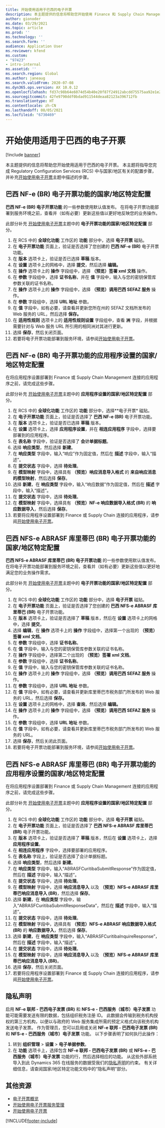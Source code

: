 ```yaml
---
title: 开始使用适用于巴西的电子开票
description: 本主题提供的信息将帮助您开始使用 Finance 和 Supply Chain Management 中适用于巴西的电子开票。
author: gionoder
ms.date: 03/29/2021
ms.topic: article
ms.prod: ''
ms.technology: ''
ms.search.form: ''
audience: Application User
ms.reviewer: kfend
ms.custom:
- "97423"
- intro-internal
ms.assetid: ''
ms.search.region: Global
ms.author: janeaug
ms.search.validFrom: 2020-07-08
ms.dyn365.ops.version: AX 10.0.12
ms.openlocfilehash: fd37c98b64e6074d54b40e20f87f24912abcdd75575aa92e1e2b7345d3cce5a5
ms.sourcegitcommit: 42fe9790ddf0bdad911544deaa82123a396712fb
ms.translationtype: HT
ms.contentlocale: zh-CN
ms.lasthandoff: 08/05/2021
ms.locfileid: "6730469"
---
```

# <a name="get-started-with-electronic-invoicing-for-brazil"></a>开始使用适用于巴西的电子开票 

[!include [banner](../includes/banner.md)]

本主题提供的信息将帮助您开始使用适用于巴西的电子开票。 本主题将指导您完成 Regulatory Configuration Services (RCS) 中与国家/地区有关的配置步骤，并补充[开始使用电子开票](e-invoicing-get-started.md)主题中描述的步骤。

## <a name="country-specific-configuration-for-brazilian-nf-e-br-electronic-invoicing-feature"></a>巴西 NF-e (BR) 电子开票功能的国家/地区特定配置

**巴西 NF-e (BR) 电子开票功能** 的一些参数使用默认值发布。 在将电子开票功能部署到服务环境之前，查看并（如有必要）更新这些值以更好地反映您的业务操作。

此部分补充 [开始使用电子开票](e-invoicing-get-started.md)主题中的 **电子开票功能的国家/地区特定配置** 部分。

1. 在 RCS 中的 **全球化功能** 工作区的 **功能** 部分中，选择 **电子开票** 磁贴。
2. 在 **电子开票功能** 页面上，验证是否选择了您创建的 **巴西 NF-e (BR)** 电子开票功能。
3. 在 **版本** 选项卡上，验证是否已选择 **草稿** 版本。
4. 在 **设置** 选项卡上的网格中，选择 **提交**，然后选择 **编辑。**
5. 在 **操作** 选项卡上的 **操作** 字段组中，选择 **（预览）签署 xml 文档** 操作。
6. 在 **参数** 字段组中，选择 **证书名称**，并在 **值** 字段中，输入与您的密钥保管库参数关联的证书名称。
7. 在 **操作** 选项卡上的 **操作** 字段组中，选择 **（预览）调用巴西 SEFAZ 服务** 操作。
8. 在 **参数** 字段组中，选择 **URL 地址** 参数。
9. 在 **值** 字段中，如有必要，请查看并更新您所在州的 SEFAZ 文档所发布的 Web 服务的 URL，然后选择 **保存。**
10. 在 **适用性规则** 选项卡上的 **适用性规则设置** 字段组中，查看 **洲** 字段，并根据需要针对与 Web 服务 URL 所引用的相同洲对其进行更新。
11. 选择 **保存**，然后关闭页面。
12. 若要将电子开票功能部署到服务环境，请参阅[开始使用电子开票](e-invoicing-get-started.md)。

## <a name="country-specific-configuration-of-application-setup-for-brazilian-nf-e-br-electronic-invoicing-feature"></a>巴西 NF-e (BR) 电子开票功能的应用程序设置的国家/地区特定配置

在将应用程序设置部署到 Finance 或 Supply Chain Management 连接的应用程序之前，请完成这些步骤。

此部分补充 [开始使用电子开票](e-invoicing-get-started.md)主题中的 **应用程序设置的国家/地区特定配置** 部分。

1. 在 RCS 中的 **全球化功能** 工作区的 **功能** 部分中，选择**电子开票* 磁贴。
2. 在 **电子开票功能** 页面上，验证是否选择了 **巴西 NF-e (BR)** 电子开票功能。
3. 在 **版本** 选项卡上，验证是否已选择 **草稿** 版本。
4. 在 **设置** 选项卡上，选择 **应用程序设置**，并在 **相连应用程序** 字段中，选择要部署到的应用程序。
5. 在 **表名称** 字段中，验证是否选择了 **会计单据标题**。
6. 选择 **响应类型**，然后选择 **新建**。
7. 在 **响应类型** 字段中，输入“响应”作为固定值，然后在 **描述** 字段中，输入“描述”。
8. 在 **提交状态** 字段中，选择 **待处理**。
9. 在 **模型映射** 字段中，选择具有 **（预览）响应消息导入格式** 的 **来自响应消息的模型映射**，然后选择 **保存**。
10. 选择 **新建**，在 **响应类型** 字段中，输入“响应数据”作为固定值，然后在 **描述** 字段中，输入“描述”。
11. 在 **提交状态** 字段中，选择 **待处理**。
12. 在 **模型映射** 字段中，选择具有 **（预览）NF-e 响应数据导入格式 (BR)** 的 **响应数据导入**，然后选择 **保存**。
13. 若要将应用程序设置部署到 Finance 或 Supply Chain 连接的应用程序，请参阅[开始使用电子开票](e-invoicing-get-started.md)。

## <a name="country-specific-configuration-for-brazilian-nfs-e-abrasf-curitiba-br-electronic-invoicing-feature"></a>巴西 NFS-e ABRASF 库里蒂巴 (BR) 电子开票功能的国家/地区特定配置

**巴西 NFS-e ABRASF 库里蒂巴 (BR) 电子开票功能** 的一些参数使用默认值发布。 在将电子开票功能部署到服务环境之前，查看并（如有必要）更新这些值以更好地满足您的业务操作需求。

此部分补充 [开始使用电子开票](e-invoicing-get-started.md)主题中的 **电子开票功能的国家/地区特定配置** 部分。

1. 在 RCS 中的 **全球化功能** 工作区的 **功能** 部分中，选择 **电子开票** 磁贴。
2. 在 **电子开票功能** 页面上，验证是否选择了您创建的 **巴西 NFS-e ABRASF 库里蒂巴 (BR)** 电子开票功能。
3. 在 **版本** 选项卡上，验证是否选择了 **草稿** 版本，然后在 **设置** 选项卡上的网格中，选择 **提交**。
4. 选择 **编辑**，在 **操作** 选项卡上的 **操作** 字段组中，选择第一个出现的 **（预览）签署 xml 文档**。
5. 在 **参数** 字段组中，选择 **证书名称**。
6. 在 **值** 字段中，输入与您的密钥保管库参数关联的证书名称。
7. 在 **操作** 字段组中，选择第二个出现的 **（预览）签署 xml 文档**。
8. 在 **参数** 字段组中，选择 **证书名称**。
9. 在 **值** 字段中，输入与您的密钥保管库参数关联的证书名称。
10. 在 **操作** 选项卡上的 **操作** 字段组中，选择 **（预览）调用巴西 SEFAZ 服务** 操作。
11. 在 **参数** 字段组中，选择 **URL 地址** 参数。
12. 在 **值** 字段中，如有必要，请查看并更新库里蒂巴市税务部门所发布的 Web 服务的 URL，然后选择 **保存。**
13. 在 **设置** 选项卡上的网格中，选择 **查询**，然后选择 **编辑。**
14. 在 **操作** 选项卡上的 **操作** 字段组中，选择 **（预览）调用巴西 SEFAZ 服务** 操作。
15. 在 **参数** 字段组中，选择 **URL 地址** 参数。
16. 在 **值** 字段中，如有必要，请查看并更新库里蒂巴市税务部门所发布的 Web 服务的 URL。
17. 选择 **保存**，然后关闭此页面。
18. 若要将电子开票功能部署到服务环境，请参阅[开始使用电子开票](e-invoicing-get-started.md)。

## <a name="country-specific-configuration-of-application-setup-for-brazilian-nfs-e-abrasf-curitiba-br-electronic-invoicing-feature"></a>巴西 NFS-e ABRASF 库里蒂巴 (BR) 电子开票功能的应用程序设置的国家/地区特定配置

在将应用程序设置部署到 Finance 或 Supply Chain Management 连接的应用程序之前，请完成这些步骤。

此部分补充 [开始使用电子开票](e-invoicing-get-started.md)主题中的 **应用程序设置的国家/地区特定配置** 部分。

1. 在 RCS 中的 **全球化功能** 工作区的 **功能** 部分中，选择 **电子开票** 磁贴。
2. 在 **电子开票功能** 页面上，验证是否选择了 **巴西 NFS-e ABRASF 库里蒂巴 (BR)** 电子开票功能。
3. 在 **版本** 选项卡上，验证是否选择了 **草稿** 版本，然后在 **设置** 选项卡上，选择 **应用程序设置**。
4. 在 **相连应用程序** 字段中，选择要部署的应用程序。
5. 在 **表名称** 字段上，验证是否选择了会计单据标题。
6. 选择 **响应类型**，然后选择 **新建**。
7. 在 **响应类型** 字段中，输入“ABRASFCuritibaSubmitResponse”作为固定值，然后在 **描述** 字段中，输入“描述”。
8. 在 **提交状态** 字段中，选择 **待处理**。
9. 在 **模型映射** 字段中，选择 **响应消息导入** 以及 **（预览）NFS-e ABRASF 库里蒂巴响应消息导入 (BR)**，然后选择 **保存**。
10. 选择 **新建**，在 **响应类型** 字段中，输入“ABRASFCuritibaSubmitResponseData”，然后在 **描述** 字段中，输入“描述”。
11. 在 **提交状态** 字段中，选择 **待处理**。
12. 在 **模型映射** 字段中，选择具有 **（预览）NFS-e ABRASF 响应数据导入格式 (BR)** 的 **响应数据导入**，然后选择 **保存**。
13. 选择 **新建**，在 **响应类型** 字段中，输入“ABRASFCuritibaInquireResponse”，然后在 **描述** 字段中，输入“描述”。
14. 在 **提交状态** 字段中，选择 **待处理**。
15. 在 **模型映射** 字段中，选择 **响应消息导入** 以及 **（预览）NFS-e ABRASF 库里蒂巴响应消息导入 (BR)**。
16. 选择 **保存**，然后关闭页面。
17. 若要将应用程序设置部署到 Finance 或 Supply Chain 连接的应用程序，请参阅[开始使用电子开票](e-invoicing-get-started.md)。

## <a name="privacy-notice"></a>隐私声明
启用 **NF-e 联邦 - 巴西电子发票 (BR)** 和 **NFS-e - 巴西服务（城市）电子发票** 功能可能需要发送有限的数据，包括组织税务注册 ID。 此数据会传输到税务机构授权的第三方机构，以便以与政府的 Web 服务集成所需的预定义格式向该税务机构发送电子发票。 作为管理员，您可以启用或关闭 **NF-e 联邦 - 巴西电子发票 (BR)** 和 **NFS-e - 巴西服务（城市）电子发票** 功能。 以下步骤表明了如何执行此操作： 

1. 转到 **组织管理** > **设置** > **电子单据参数**。 
2. 在 **功能** 选项卡上，选择包含 **NF-e 联邦 - 巴西电子发票 (BR)** 或 **NFS-e - 巴西服务（城市）电子发票** 功能的行，然后选择相应的功能。 从这些外部系统导入到此 Dynamics 365 在线服务的数据受我们的[隐私声明](https://go.microsoft.com/fwlink/?LinkId=512132)的约束。 有关详细信息，请查阅国家/地区特定功能文档中的“隐私声明”部分。

## <a name="additional-resources"></a>其他资源

- [电子开票概览](e-invoicing-service-overview.md)
- [开始使用电子开票服务管理](e-invoicing-get-started-service-administration.md)
- [开始使用电子开票](e-invoicing-get-started.md)


[!INCLUDE[footer-include](../../includes/footer-banner.md)]
